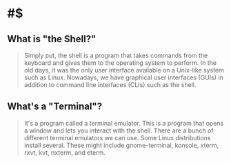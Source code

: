 
# #$


## What is "the Shell?"

>Simply put, the shell is a program that takes commands from the keyboard and gives them to the operating system to perform. In the old days, it was the only user interface available on a Unix-like system such as Linux. Nowadays, we have graphical user interfaces (GUIs) in addition to command line interfaces (CLIs) such as the shell.


## What's a "Terminal"?

>It's a program called a terminal emulator. This is a program that opens a window and lets you interact with the shell. There are a bunch of different terminal emulators we can use. Some Linux distributions install several. These might include gnome-terminal, konsole, xterm, rxvt, kvt, nxterm, and eterm.
